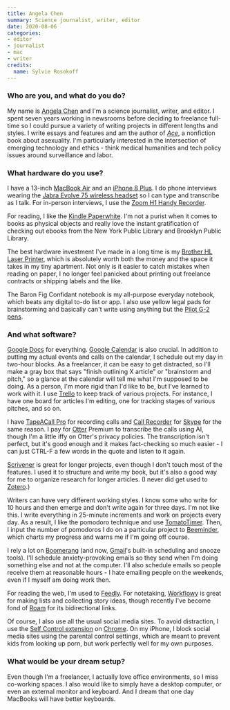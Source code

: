```yaml
---
title: Angela Chen
summary: Science journalist, writer, editor
date: 2020-08-06
categories:
- editor
- journalist
- mac
- writer
credits:
  name: Sylvie Rosokoff
---
```


### Who are you, and what do you do?

My name is [Angela Chen](http://www.angelachen.org/ "Angela's website.") and I'm a science journalist, writer, and editor. I spent seven years working in newsrooms before deciding to freelance full-time so I could pursue a variety of writing projects in different lengths and styles. I write essays and features and am the author of [_Ace_](http://www.angelachen.org/book.html "Angela's book about asexuality."), a nonfiction book about asexuality. I'm particularly interested in the intersection of emerging technology and ethics - think medical humanities and tech policy issues around surveillance and labor.

### What hardware do you use?

I have a 13-inch [MacBook Air][macbook-air] and an [iPhone 8 Plus][iphone-8-plus]. I do phone interviews wearing the [Jabra Evolve 75 wireless headset][evolve-75] so I can type and transcribe as I talk. For in-person interviews, I use the [Zoom H1 Handy Recorder][h1].

For reading, I like the [Kindle Paperwhite][kindle-paperwhite]. I'm not a purist when it comes to books as physical objects and really love the instant gratification of checking out ebooks from the New York Public Library and Brooklyn Public Library.

The best hardware investment I've made in a long time is my [Brother HL Laser Printer][hll2300d], which is absolutely worth both the money and the space it takes in my tiny apartment. Not only is it easier to catch mistakes when reading on paper, I no longer feel panicked about printing out freelance contracts or shipping labels and the like.

The Baron Fig Confidant notebook is my all-purpose everyday notebook, which beats any digital to-do list or app. I also use yellow legal pads for brainstorming and basically can't write using anything but the [Pilot G-2 pens][g-2].

### And what software?

[Google Docs][google-docs] for everything. [Google Calendar][google-calendar] is also crucial. In addition to putting my actual events and calls on the calendar, I schedule out my day in two-hour blocks. As a freelancer, it can be easy to get distracted, so I'll make a gray box that says "finish outlining X article" or "brainstorm and pitch," so a glance at the calendar will tell me what I'm supposed to be doing. As a person, I'm more rigid than I'd like to be, but I've learned to work with it. I use [Trello][] to keep track of various projects. For instance, I have one board for articles I'm editing, one for tracking stages of various pitches, and so on.

I have [TapeACall Pro][tapeacall-pro-ios] for recording calls and [Call Recorder][call-recorder] for [Skype][] for the same reason. I pay for [Otter][] Premium to transcribe the calls using AI, though I'm a little iffy on Otter's privacy policies. The transcription isn't perfect, but it's good enough and it makes fact-checking so much easier - I can just CTRL-F a few words in the quote and listen to it again.
              
[Scrivener][] is great for longer projects, even though I don't touch most of the features. I used it to structure and write my book, but it's also a good way for me to organize research for longer articles. (I never did get used to [Zotero][].)

Writers can have very different working styles. I know some who write for 10 hours and then emerge and don't write again for three days. I'm not like this. I write everything in 25-minute increments and work on projects every day. As a result, I like the pomodoro technique and use [TomatoTimer][tomatotimer]. Then, I input the number of pomodoros I do on a particular project to [Beeminder][], which charts my progress and warns me if I'm going off course.

I rely a lot on [Boomerang][] (and now, [Gmail][]'s built-in scheduling and snooze tools). I'll schedule anxiety-provoking emails so they send when I'm doing something else and not at the computer. I'll also schedule emails so people receive them at reasonable hours - I hate emailing people on the weekends, even if I myself am doing work then.

For reading the web, I'm used to [Feedly][]. For notetaking, [Workflowy][] is great for making lists and collecting story ideas, though recently I've become fond of [Roam][] for its bidirectional links.

Of course, I also use all the usual social media sites. To avoid distraction, I use the [Self Control extension][self-control] on [Chrome][]. On my iPhone, I block social media sites using the parental control settings, which are meant to prevent kids from looking up porn, but work perfectly well for my own purposes.

### What would be your dream setup?

Even though I'm a freelancer, I actually love office environments, so I miss co-working spaces. I also would like to simply have a desktop computer, or even an external monitor and keyboard. And I dream that one day MacBooks will have better keyboards.

[beeminder]: https://www.beeminder.com/ "A quantifed-self / commitment device app that graphs your progress towards a goal and charges you money if you son't stay on track."
[boomerang]: https://www.boomeranggmail.com/ "A service for scheduling emails via Gmail."
[call-recorder]: https://www.ecamm.com/mac/callrecorder/ "Software for recording Skype conversations."
[chrome]: https://www.google.com/intl/en/chrome/ "A WebKit-based browser, where each tab runs in its own thread."
[evolve-75]: http://web.archive.org/web/20230815073823/https://www.jabra.com/business/office-headsets/jabra-evolve/jabra-evolve-75 "A wireless headset."
[feedly]: https://feedly.com/ "A feed reader."
[g-2]: https://penbase.fandom.com/wiki/Pilot_G2 "A pen."
[gmail]: https://en.wikipedia.org/wiki/Gmail "Web-based email."
[google-calendar]: https://en.wikipedia.org/wiki/Google_Calendar "A web-based calendar client."
[google-docs]: https://en.wikipedia.org/wiki/Google_Docs "A web-based office suite."
[h1]: http://web.archive.org/web/20150516203209/http://www.zoom.co.jp:80/products/h1 "A digital recorder."
[hll2300d]: https://www.brother-usa.com/products/hll2300d "A laser printer."
[iphone-8-plus]: https://en.wikipedia.org/wiki/IPhone_8 "A 5.5 inch smartphone."
[kindle-paperwhite]: http://web.archive.org/web/20230502144520/https://www.amazon.com/Kindle-Paperwhite-Touch-light/dp/B007OZNZG0 "An e-book reader with a book-like screen."
[macbook-air]: https://www.apple.com/macbook-air/ "A very thin laptop."
[otter]: https://otter.ai "A transcribing service."
[roam]: https://roamresearch.com/ "A web-based note taking tool."
[scrivener]: http://web.archive.org/web/20190626125457/http://www.literatureandlatte.com:80/scrivener.php? "A Mac text editor aimed at writers."
[self-control]: https://chrome.google.com/webstore/detail/self-control/ncaaipdfhdijmfdfmeoagmogddhkfdec?hl=en "A Chrome extension to keep you away from distracting websites."
[skype]: https://www.skype.com/en/ "Voice and video chat software."
[tapeacall-pro-ios]: https://apps.apple.com/us/app/tapeacall-pro-record-calls/id577499909 "An app for recording phone calls."
[tomatotimer]: https://www.toptal.com/project-managers/tomato-timer/ "A web-based Pomodoro timer."
[trello]: https://trello.com/ "A project management service."
[workflowy]: https://workflowy.com/ "A task/to-do service."
[zotero]: https://www.zotero.org/ "A research tool."
